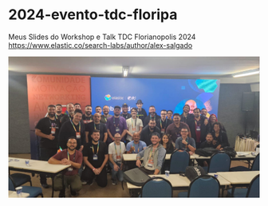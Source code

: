 # 2024-evento-tdc-floripa

Meus Slides do Workshop e Talk TDC Florianopolis 2024
https://www.elastic.co/search-labs/author/alex-salgado


![TDC Workshop](https://github.com/salgado/2024-evento-tdc-floripa/blob/main/tdc-workshop.jpeg)

